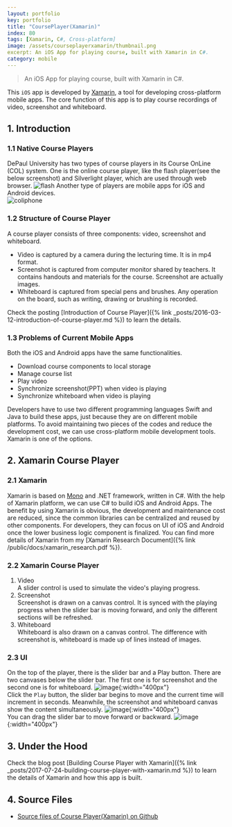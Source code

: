 ```yaml
---
layout: portfolio
key: portfolio
title: "CoursePlayer(Xamarin)"
index: 80
tags: [Xamarin, C#, Cross-platform]
image: /assets/courseplayerxamarin/thumbnail.png
excerpt: An iOS App for playing course, built with Xamarin in C#.
category: mobile
---
```


> An iOS App for playing course, built with Xamarin in C#.

This `iOS` app is developed by [Xamarin](https://xamarin.com/), a tool for developing cross-platform mobile apps. The core function of this app is to play course recordings of video, screenshot and whiteboard.

## 1. Introduction
### 1.1 Native Course Players
DePaul University has two types of course players in its Course OnLine (COL) system. One is the online course player, like the flash player(see the below screenshot) and Silverlight player, which are used through web browser.
![flash](/assets/courseplayerxamarin/flash.png)
Another type of players are mobile apps for iOS and Android devices.  
![coliphone](/assets/courseplayerxamarin/coliphone.jpeg)
### 1.2  Structure of Course Player
A course player consists of three components: video, screenshot and whiteboard.
* Video is captured by a camera during the lecturing time. It is in mp4 format.
* Screenshot is captured from computer monitor shared by teachers. It contains handouts and materials for the course. Screenshot are actually images.
* Whiteboard is captured from special pens and brushes. Any operation on the board, such as writing, drawing or brushing is recorded.

Check the posting [Introduction of Course Player]({% link _posts/2016-03-12-introduction-of-course-player.md %}) to learn the details.
### 1.3 Problems of Current Mobile Apps
Both the iOS and Android apps have the same functionalities.  
* Download course components to local storage
* Manage course list
* Play video
* Synchronize screenshot(PPT) when video is playing
* Synchronize whiteboard when video is playing

Developers have to use two different programming languages Swift and Java to build these apps, just because  they are on different mobile platforms. To avoid maintaining two pieces of the codes and reduce the development cost, we can use cross-platform mobile development tools. Xamarin is one of the options.

## 2. Xamarin Course Player
### 2.1 Xamarin
Xamarin is based on [Mono](http://www.mono-project.com/) and .NET framework, written in C#. With the help of Xamarin platform, we can use C# to build iOS and Android Apps. The benefit by using Xamarin is obvious, the development and maintenance cost are reduced, since the common libraries can be centralized and reused by other components. For developers, they can focus on UI of iOS and Android once the lower business logic component is finalized. You can find more details of Xamarin from my [Xamarin Research Document]({% link /public/docs/xamarin_research.pdf %}).
### 2.2 Xamarin Course Player
1) Video  
A slider control is used to simulate the video's playing progress.  
2) Screenshot  
Screenshot is drawn on a canvas control. It is synced with the playing progress when the slider bar is moving forward, and only the different sections will be refreshed.   
3) Whiteboard  
Whiteboard is also drawn on a canvas control. The difference with screenshot is, whiteboard is made up of lines instead of images.
### 2.3 UI
On the top of the player, there is the slider bar and a Play button. There are two canvases below the slider bar. The first one is for screenshot and the second one is for whiteboard.
![image](/assets/courseplayerxamarin/play.png){:width="400px"}  
Click the `Play` button, the slider bar begins to move and the current time will increment in seconds. Meanwhile, the screenshot and whiteboard canvas show the content simultaneously.
![image](/assets/courseplayerxamarin/play.png){:width="400px"}  
You can drag the slider bar to move forward or backward.
![image](/assets/courseplayerxamarin/drag.png){:width="400px"}  

## 3. Under the Hood
Check the blog post [Building Course Player with Xamarin]({% link _posts/2017-07-24-building-course-player-with-xamarin.md %}) to learn the details of Xamarin and how this app is built.

## 4. Source Files
* [Source files of Course Player(Xamarin) on Github](https://github.com/jojozhuang/Portfolio/tree/master/CoursePlayerXamarin)
